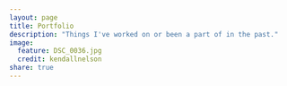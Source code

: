 ```yaml
---
layout: page
title: Portfolio
description: "Things I've worked on or been a part of in the past."
image:
  feature: DSC_0036.jpg
  credit: kendallnelson
share: true
---
```

